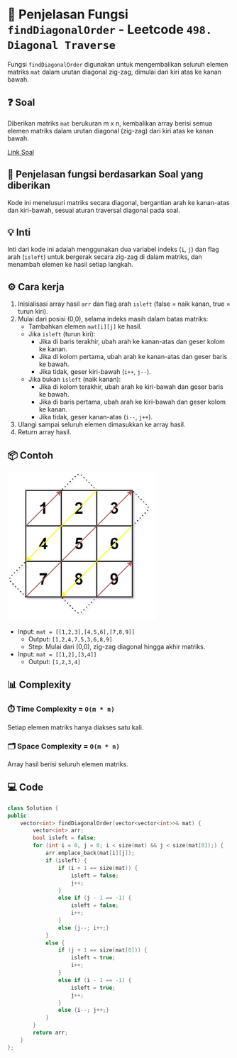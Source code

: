 # 📝 Penjelasan Fungsi `findDiagonalOrder` - Leetcode `498. Diagonal Traverse`

Fungsi `findDiagonalOrder` digunakan untuk mengembalikan seluruh elemen matriks `mat` dalam urutan diagonal zig-zag, dimulai dari kiri atas ke kanan bawah.

## ❓ Soal

Diberikan matriks `mat` berukuran m x n, kembalikan array berisi semua elemen matriks dalam urutan diagonal (zig-zag) dari kiri atas ke kanan bawah.

[Link Soal](https://leetcode.com/problems/diagonal-traverse/?envType=daily-question&envId=2025-08-25)

## 🔗 Penjelasan fungsi berdasarkan Soal yang diberikan

Kode ini menelusuri matriks secara diagonal, bergantian arah ke kanan-atas dan kiri-bawah, sesuai aturan traversal diagonal pada soal.

## 💡 Inti

Inti dari kode ini adalah menggunakan dua variabel indeks (`i`, `j`) dan flag arah (`isleft`) untuk bergerak secara zig-zag di dalam matriks, dan menambah elemen ke hasil setiap langkah.

## ⚙️ Cara kerja

1. Inisialisasi array hasil `arr` dan flag arah `isleft` (false = naik kanan, true = turun kiri).
2. Mulai dari posisi (0,0), selama indeks masih dalam batas matriks:
   - Tambahkan elemen `mat[i][j]` ke hasil.
   - Jika `isleft` (turun kiri):
     - Jika di baris terakhir, ubah arah ke kanan-atas dan geser kolom ke kanan.
     - Jika di kolom pertama, ubah arah ke kanan-atas dan geser baris ke bawah.
     - Jika tidak, geser kiri-bawah (`i++`, `j--`).
   - Jika bukan `isleft` (naik kanan):
     - Jika di kolom terakhir, ubah arah ke kiri-bawah dan geser baris ke bawah.
     - Jika di baris pertama, ubah arah ke kiri-bawah dan geser kolom ke kanan.
     - Jika tidak, geser kanan-atas (`i--`, `j++`).
3. Ulangi sampai seluruh elemen dimasukkan ke array hasil.
4. Return array hasil.

## 📦 Contoh

![example](example.jpg)

- Input: `mat = [[1,2,3],[4,5,6],[7,8,9]]`
  - Output: `[1,2,4,7,5,3,6,8,9]`
  - Step: Mulai dari (0,0), zig-zag diagonal hingga akhir matriks.
- Input: `mat = [[1,2],[3,4]]`
  - Output: `[1,2,3,4]`

## 📊 Complexity

### ⏱️ Time Complexity = `O(m * n)`

Setiap elemen matriks hanya diakses satu kali.

### 🗂️ Space Complexity = `O(m * n)`

Array hasil berisi seluruh elemen matriks.

## 💻 Code

```cpp []
class Solution {
public:
    vector<int> findDiagonalOrder(vector<vector<int>>& mat) {
        vector<int> arr;
        bool isleft = false;
        for (int i = 0, j = 0; i < size(mat) && j < size(mat[0]);) {
            arr.emplace_back(mat[i][j]);
            if (isleft) {
                if (i + 1 == size(mat)) {
                    isleft = false;
                    j++;
                }
                else if (j - 1 == -1) {
                    isleft = false;
                    i++;
                }
                else {j--; i++;}
            }
            else {
                if (j + 1 == size(mat[0])) {
                    isleft = true;
                    i++;
                }
                else if (i - 1 == -1) {
                    isleft = true;
                    j++;
                }
                else {i--; j++;}
            }
        }
        return arr;
    }
};
```
